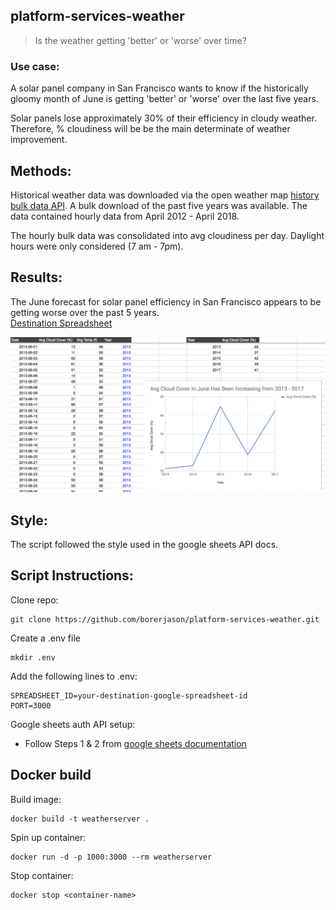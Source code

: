 ## platform-services-weather

> Is the weather getting 'better' or 'worse' over time?  

### Use case:  
  
A solar panel company in San Francisco wants to know if the historically gloomy month of June is getting 'better' or 'worse' over the last five years.
     
Solar panels lose approximately 30% of their efficiency in cloudy weather. Therefore, % cloudiness will be be the main determinate of weather improvement. 

## Methods:

Historical weather data was downloaded via the open weather map [history bulk data API](https://openweathermap.org/history-bulk). A bulk download of the past five years was available. The data contained hourly data from April 2012 - April 2018.
  
The hourly bulk data was consolidated into avg cloudiness per day. Daylight hours were only considered (7 am - 7pm). 

## Results:

The June forecast for solar panel efficiency in San Francisco appears to be getting worse over the past 5 years.  
[Destination Spreadsheet](https://docs.google.com/spreadsheets/d/1XLz8eLjqNFO2h-m36BfcrG1CdF3R9L-se7nuoeH_h9I/edit?usp=sharing)

<img src="images/weather.png">

## Style:

The script followed the style used in the google sheets API docs. 

## Script Instructions:

Clone repo: 
```
git clone https://github.com/borerjason/platform-services-weather.git
```  
Create a .env file 
```
mkdir .env
```
Add the following lines to .env:
```
SPREADSHEET_ID=your-destination-google-spreadsheet-id
PORT=3000
```
Google sheets auth API setup:
* Follow Steps 1 & 2 from [google sheets documentation](https://developers.google.com/sheets/api/quickstart/nodejs#step_3_set_up_the_sample)


## Docker build

Build image:  
```
docker build -t weatherserver .
```
  
Spin up container:  
```
docker run -d -p 1000:3000 --rm weatherserver
```  

Stop container:  
```
docker stop <container-name>
```